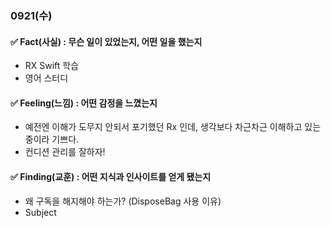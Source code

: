 ### 0921(수)

#### ✅ Fact(사실) : 무슨 일이 있었는지, 어떤 일을 했는지

- RX Swift 학습
- 영어 스터디


#### ✅ Feeling(느낌) : 어떤 감정을 느꼈는지

- 예전엔 이해가 도무지 안되서 포기했던 Rx 인데, 생각보다 차근차근 이해하고 있는중이라 기쁘다.
- 컨디션 관리를 잘하자!


#### ✅ Finding(교훈) : 어떤 지식과 인사이트를 얻게 됐는지

- 왜 구독을 해지해야 하는가? (DisposeBag 사용 이유)
- Subject
